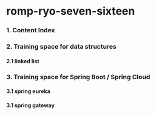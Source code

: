 # romp-ryo-seven-sixteen

### 1. Content Index

### 2. Training space for data structures
#### 2.1 linked list

### 3. Training space for Spring Boot / Spring Cloud
#### 3.1 spring eureka
#### 3.1 spring gateway